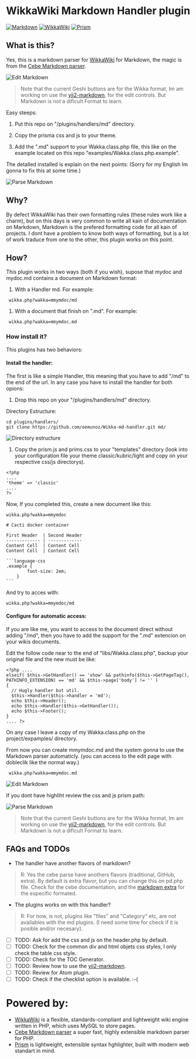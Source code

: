 # WikkaWiki Markdown Handler plugin
[![Markdown](https://github.com/oemunoz/Wikka-md-handler/raw/master/images/Markdown.png)](http://markdown.cebe.cc)
[![WikkaWiki](https://github.com/oemunoz/Wikka-md-handler/raw/master/images/wizard.gif)](http://wikkawiki.org/HomePage)
[![Prism](https://github.com/oemunoz/Wikka-md-handler/raw/master/images/prism-syntaxhighlighter.png)](http://prismjs.com/)

## What is this?
Yes, this is a markdown parser for [WikkaWiki](http://wikkawiki.org/HomePage) for Markdown, the magic is from the [Cebe Markdown parser](http://markdown.cebe.cc/).

![Edit Markdown](https://github.com/oemunoz/Wikka-md-handler/raw/master/images/mmymdoc_edit.png)

> Note that the current Geshi buttons are for the Wikka format, Im am working on use the [yii2-markdown](https://github.com/kartik-v/yii2-markdown), for the edit controls. But Markdown is not a dificult Format to learn.

Easy steeps:

1. Put this repo on "/plugins/handlers/md" directory.

2. Copy the prisma css and js to your theme.

3. Add the ".md" support to your Wakka.class.php file, this like on the example located on this repo "examples/Wakka.class.php.example".

The detalled installed is explain on the next points:
(Sorry for my English Im gonna to fix this at some time.)

![Parse Markdown](https://github.com/oemunoz/Wikka-md-handler/raw/master/images/mmymdoc_parse.png)

## Why?
By defect WikkaWiki has their own formatting rules (these rules work like a charm), but on this days is very common to write all kain of documentation on Markdown, Markdown is the prefered formatting code for all kain of projects. I dont have a problem to know both ways of formatting, but is a lot of work traduce from one to the other, this plugin works on this point.

## How?
This plugin works in two ways (both if you wish), supose that mydoc and mydoc.md contains a document on Markdown format:

1. With a Handler md.
For example:
```
 wikka.php?wakka=mmymdoc/md
```

1. With a document that finish on ".md".
For example:
```
 wikka.php?wakka=mmymdoc.md
```

### How install it?
This plugins has two behaviors:

#### Install the handler:
The first is like a simple Handler, this meaning that you have to add "/md" to the end of the url. In any case you have to install the handler for both opions:

1. Drop this repo on your "/plugins/handlers/md" directory.

Directory Estructure:

```language-bash
cd plugins/handlers/
git clone https://github.com/oemunoz/Wikka-md-handler.git md/
```

![Directory estructure](https://github.com/oemunoz/Wikka-md-handler/raw/master/images/md_handler.png)

1. Copy the prism.js and prims.css to your "templates" directory (look into your configuration file your theme classic/kubric/light and copy on your respective css/js directorys).

```language-php
<?php
....
'theme' => 'classic'
....
?>

```

Now, If you completed this, create a new document like this:

~~~~
wikka.php?wakka=mmymdoc
~~~~

~~~~language-markdown
# Cacti docker container

First Header  | Second Header
------------- | -------------
Content Cell  | Content Cell
Content Cell  | Content Cell

```language-css
.example {
		font-size: 2em;
	}
```
~~~~

And try to acces with:
~~~~
wikka.php?wakka=mmymdoc/md
~~~~

#### Configure for automatic access:
If you are like me, you want to access to the document direct without adding "/md", then you have to add the support for the ".md" extencion on your wikis documents.

Edit the follow code near to the end of "libs/Wakka.class.php", backup your original file and the new must be like:

```language-php
<?php ....
elseif( $this->GetHandler() == 'show' && pathinfo($this->GetPageTag(), PATHINFO_EXTENSION) == 'md' && $this->page['body'] != '' )
{
  // Hugly handler but util.
  $this->Handler($this->handler = 'md');
  echo $this->Header();
  echo $this->Handler($this->GetHandler());
  echo $this->Footer();
}
.... ?>
```
On any case I leave a copy of my Wakka.class.php on the project/expamples/ directory.

From now you can create mmymdoc.md and the system gonna to use the Markdown parser automaticly. (you can access to the edit page with dobleclik like the normal way.)

```
 wikka.php?wakka=mmymdoc.md
```

![Edit Markdown](https://github.com/oemunoz/Wikka-md-handler/raw/master/images/mmymdoc_edit.png)

If you dont have highliht review the css and js prism path:

![Parse Markdown](https://github.com/oemunoz/Wikka-md-handler/raw/master/images/mmymdoc_parse.png)

> Note that the current Geshi buttons are for the Wikka format, Im am working on use the [yii2-markdown](https://github.com/kartik-v/yii2-markdown), for the edit controls. But Markdown is not a dificult Format to learn.

## FAQs and TODOs

- The handler have another flavors of markdown?

> R: Yes the cebe parse have anothers flavors (traditional, GitHub, extra). By default is extra flavor, but you can change this on pd.php file. Check for the cebe documentation, and the [markdown extra](https://kramdown.gettalong.org/syntax.html) for the especific formated.

- The plugins works on with this handler?

> R: For now, is not, plugins like "files" and "Category" etc, are not availables with the md plugins. (I need some time for check if it is posible and/or necesary).

- [ ] TODO: Ask for add the css and js on the header.php by default.
- [ ] TODO: Check for the common div and html objets css styles, I only check the table css style.
- [ ] TODO: Check for the TOC Generator.
- [ ] TODO: Review how to use the [yii2-markdown](https://github.com/kartik-v/yii2-markdown).
- [ ] TODO: Review for Atom plugin.
- [ ] TODO: Check if the checklist option is available. :-(

# Powered by:
- [WikkaWiki](http://wikkawiki.org/HomePage) is a flexible, standards-compliant and lightweight wiki engine written in PHP, which uses MySQL to store pages.
- [Cebe Markdown parser](http://markdown.cebe.cc) a super fast, highly extensible markdown parser for PHP.
- [Prism](http://prismjs.com) is lightweight, extensible syntax hghlighter, built with modern web standart in mind.
